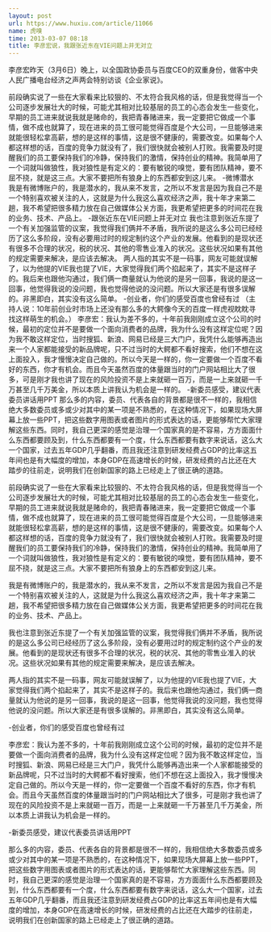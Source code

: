 ```yaml
---
layout: post
url: https://www.huxiu.com/article/11066
name: 虎嗅
time: 2013-03-07 08:18
title: 李彦宏说，我跟张近东在VIE问题上并无对立
---
```

李彦宏昨天（3月6日）晚上，以全国政协委员与百度CEO的双重身份，做客中央人民广播电台经济之声两会特别访谈《企业家说》。

前段确实说了一些在大家看来比较狠的、不太符合我风格的话，但是我觉得当一个公司逐步发展壮大的时候，可能尤其相对比较基层的员工的心态会发生一些变化，早期的员工进来就说我就是赌命的，我把青春赌进来，我一定要把它做成一个事情，做不成也就算了，现在进来的员工很可能觉得百度是个大公司，一旦能够进来就能很轻松拿高薪，想的是这样的事情，这是很不健康的，需要改变。如果每个人都这样想的话，百度的竞争力就没有了，我们很快就会被别人打败。我需要及时提醒我们的员工要保持我们的冷静，保持我们的激情，保持创业的精神。我简单用了一个词就叫做狼性，我对狼性是有定义的：要有敏锐的嗅觉，要有团队精神，要不屈不挠，就是这三点。大家不要把所有狼身上的东西都安到这儿来。 -微博潜水 我是有微博账户的，我是潜水的，我从来不发言，之所以不发言是因为我自己不是一个特别喜欢被关注的人，这就是为什么我这么喜欢经济之声，我十年才来第二趟，我不希望把很多精力放在自己做媒体公关方面，我更希望把更多的时间花在我的业务、技术、产品上。 -跟张近东在VIE问题上并无对立 我也注意到张近东提了一个有关加强监管的议案，我觉得我们俩并不矛盾，我所说的是这么多公司已经经历了这么多阶段，没有必要用过时的规定制约这个产业的发展。他看到的是现状还有很多不合理的状况，税的状况、其他的零售业准入的状况。这些状况如果有其他的规定需要来解决，是应该去解决。 两人指的其实不是一码事，网友可能就误解了，以为他提的VIE我也提了VIE，大家觉得我们两个掐起来了，其实不是这样子的。我后来也跟他沟通过，我们俩一商量就认为他说的是另一回事，我说的是这一回事，他觉得我说的没问题，我也觉得他说的没问题。所以大家还是有很多误解的。非黑即白，其实没有这么简单。 -创业者，你们的感受百度也曾经有过 （主持人说：10年前创业时市场上还没有那么多的大鳄像今天的百度一样虎视眈眈寻找这样萌生的机会。） 李彦宏：我认为差不多的，十年前我刚刚成立这个公司的时候，最初的定位并不是要做一个面向消费者的品牌，我为什么没有这样定位呢？因为我不敢这样定位，当时搜狐、新浪、网易已经是三大门户，我凭什么能够再造出来一个人家都能接受的新品牌呢，只不过当时的大鳄都不看好搜索，他们不想在这上面投入，我才慢慢决定自己做的。所以今天是一样的，你一定要做一个百度不看好的东西，你才有机会。而且今天虽然百度的体量跟当时的门户网站相比大了很多，可是刚才我也讲了现在的风险投资不是上来就砸一百万，而是一上来就砸一千万甚至几千万美金，所以本质上讲我认为机会是一样的。 -新委员感受，建议代表委员讲话用PPT 那么多的内容，委员、代表各自的背景都是很不一样的，我相信绝大多数委员或多或少对其中的某一项是不熟悉的，在这种情况下，如果现场大屏幕上放一些PPT，把这些数字用图表或者图片的形式表达的话，更能够帮忙大家理解这些东西。同时，我自己更深的感觉是治理一个国家真的是不容易，方方面面什么东西都要顾及到，什么东西都要有一个度，什么东西都要有数字来说话，这么大一个国家，过去五年GDP几乎翻番，而且我还注意到研发经费占GDP的比率这五年间也是有大幅度的增加，本身GDP在高速增长的时候，研发经费的占比还在大踏步的往前走，说明我们在创新国家的路上已经走上了很正确的道路。

前段确实说了一些在大家看来比较狠的、不太符合我风格的话，但是我觉得当一个公司逐步发展壮大的时候，可能尤其相对比较基层的员工的心态会发生一些变化，早期的员工进来就说我就是赌命的，我把青春赌进来，我一定要把它做成一个事情，做不成也就算了，现在进来的员工很可能觉得百度是个大公司，一旦能够进来就能很轻松拿高薪，想的是这样的事情，这是很不健康的，需要改变。如果每个人都这样想的话，百度的竞争力就没有了，我们很快就会被别人打败。我需要及时提醒我们的员工要保持我们的冷静，保持我们的激情，保持创业的精神。我简单用了一个词就叫做狼性，我对狼性是有定义的：要有敏锐的嗅觉，要有团队精神，要不屈不挠，就是这三点。大家不要把所有狼身上的东西都安到这儿来。

我是有微博账户的，我是潜水的，我从来不发言，之所以不发言是因为我自己不是一个特别喜欢被关注的人，这就是为什么我这么喜欢经济之声，我十年才来第二趟，我不希望把很多精力放在自己做媒体公关方面，我更希望把更多的时间花在我的业务、技术、产品上。

我也注意到张近东提了一个有关加强监管的议案，我觉得我们俩并不矛盾，我所说的是这么多公司已经经历了这么多阶段，没有必要用过时的规定制约这个产业的发展。他看到的是现状还有很多不合理的状况，税的状况、其他的零售业准入的状况。这些状况如果有其他的规定需要来解决，是应该去解决。

两人指的其实不是一码事，网友可能就误解了，以为他提的VIE我也提了VIE，大家觉得我们两个掐起来了，其实不是这样子的。我后来也跟他沟通过，我们俩一商量就认为他说的是另一回事，我说的是这一回事，他觉得我说的没问题，我也觉得他说的没问题。所以大家还是有很多误解的。非黑即白，其实没有这么简单。

-创业者，你们的感受百度也曾经有过

李彦宏：我认为差不多的，十年前我刚刚成立这个公司的时候，最初的定位并不是要做一个面向消费者的品牌，我为什么没有这样定位呢？因为我不敢这样定位，当时搜狐、新浪、网易已经是三大门户，我凭什么能够再造出来一个人家都能接受的新品牌呢，只不过当时的大鳄都不看好搜索，他们不想在这上面投入，我才慢慢决定自己做的。所以今天是一样的，你一定要做一个百度不看好的东西，你才有机会。而且今天虽然百度的体量跟当时的门户网站相比大了很多，可是刚才我也讲了现在的风险投资不是上来就砸一百万，而是一上来就砸一千万甚至几千万美金，所以本质上讲我认为机会是一样的。

-新委员感受，建议代表委员讲话用PPT

那么多的内容，委员、代表各自的背景都是很不一样的，我相信绝大多数委员或多或少对其中的某一项是不熟悉的，在这种情况下，如果现场大屏幕上放一些PPT，把这些数字用图表或者图片的形式表达的话，更能够帮忙大家理解这些东西。同时，我自己更深的感觉是治理一个国家真的是不容易，方方面面什么东西都要顾及到，什么东西都要有一个度，什么东西都要有数字来说话，这么大一个国家，过去五年GDP几乎翻番，而且我还注意到研发经费占GDP的比率这五年间也是有大幅度的增加，本身GDP在高速增长的时候，研发经费的占比还在大踏步的往前走，说明我们在创新国家的路上已经走上了很正确的道路。

